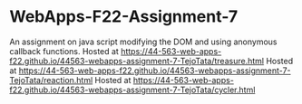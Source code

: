 # WebApps-F22-Assignment-7
An assignment on java script modifying the DOM and using anonymous callback functions.
Hosted at https://44-563-web-apps-f22.github.io/44563-webapps-assignment-7-TejoTata/treasure.html
Hosted at https://44-563-web-apps-f22.github.io/44563-webapps-assignment-7-TejoTata/reaction.html
Hosted at https://44-563-web-apps-f22.github.io/44563-webapps-assignment-7-TejoTata/cycler.html
